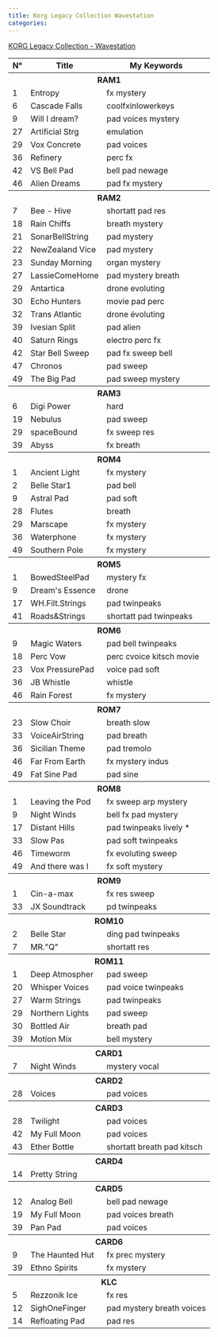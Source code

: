 ```yaml
---
title: Korg Legacy Collection Wavestation
categories: 
---
```


[KORG Legacy Collection - Wavestation](http://www.korg.com/us/products/software/korg_legacy_collection/)

<table>
<tr><th>N°</th><th>Title</th><th>My Keywords</th></tr>

<tr><th colspan="3">RAM1</th></tr>
<tr><td>1</td><td>Entropy</td><td>fx mystery</td></tr>
<tr class="coolpreset"><td>6</td><td>Cascade Falls</td><td>coolfxinlowerkeys</td></tr>
<tr><td>9</td><td>Will I dream?</td><td>pad voices mystery</td></tr>
<tr><td>27</td><td>Artificial Strg</td><td>emulation</td></tr>
<tr><td>29</td><td>Vox Concrete</td><td>pad voices</td></tr>
<tr><td>36</td><td>Refinery</td><td>perc fx</td></tr>
<tr class="coolpreset"><td>42</td><td>VS Bell Pad</td><td>bell pad newage</td></tr>
<tr><td>46</td><td>Alien Dreams</td><td>pad fx mystery</td></tr>

<tr><th colspan="3">RAM2</th></tr>
<tr><td>7</td><td>Bee - Hive</td><td>shortatt pad res</td></tr>
<tr><td>18</td><td>Rain Chiffs</td><td>breath mystery</td></tr>
<tr><td>21</td><td>SonarBellString</td><td>pad mystery</td></tr>
<tr><td>22</td><td>NewZealand Vice</td><td>pad mystery</td></tr>
<tr><td>23</td><td>Sunday Morning</td><td>organ mystery</td></tr>
<tr><td>27</td><td>LassieComeHome</td><td>pad mystery breath</td></tr>
<tr><td>29</td><td>Antartica</td><td>drone evoluting</td></tr>
<tr><td>30</td><td>Echo Hunters</td><td>movie pad perc</td></tr>
<tr><td>32</td><td>Trans Atlantic</td><td>drone évoluting</td></tr>
<tr><td>39</td><td>Ivesian Split</td><td>pad alien</td></tr>
<tr><td>40</td><td>Saturn Rings</td><td>electro perc fx</td></tr>
<tr><td>42</td><td>Star Bell Sweep</td><td>pad fx sweep bell</td></tr>
<tr><td>47</td><td>Chronos</td><td>pad sweep</td></tr>
<tr><td>49</td><td>The Big Pad</td><td>pad sweep mystery</td></tr>

<tr><th colspan="3">RAM3</th></tr>
<tr class="coolpreset"><td>6</td><td>Digi Power</td><td>hard</td></tr>
<tr><td>19</td><td>Nebulus</td><td>pad sweep</td></tr>
<tr><td>29</td><td>spaceBound</td><td>fx sweep res</td></tr>
<tr><td>39</td><td>Abyss</td><td>fx breath</td></tr>

<tr><th colspan="3">ROM4</th></tr>
<tr><td>1</td><td>Ancient Light</td><td>fx mystery</td></tr>
<tr><td>2</td><td>Belle Star1</td><td>pad bell</td></tr>
<tr><td>9</td><td>Astral Pad</td><td>pad soft</td></tr>
<tr><td>28</td><td>Flutes</td><td>breath</td></tr>
<tr><td>29</td><td>Marscape</td><td>fx mystery</td></tr>
<tr><td>36</td><td>Waterphone</td><td>fx mystery</td></tr>
<tr><td>49</td><td>Southern Pole</td><td>fx mystery</td></tr>

<tr><th colspan="3">ROM5</th></tr>
<tr><td>1</td><td>BowedSteelPad</td><td>mystery fx</td></tr>
<tr><td>9</td><td>Dream's Essence</td><td>drone</td></tr>
<tr class="coolpreset"><td>17</td><td>WH.Filt.Strings</td><td>pad twinpeaks</td></tr>
<tr><td>41</td><td>Roads&Strings</td><td>shortatt pad twinpeaks</td></tr>

<tr><th colspan="3">ROM6</th></tr>
<tr><td>9</td><td>Magic Waters</td><td>pad bell twinpeaks</td></tr>
<tr><td>18</td><td>Perc Vow</td><td>perc cvoice kitsch movie</td></tr>
<tr><td>23</td><td>Vox PressurePad</td><td>voice pad soft</td></tr>
<tr><td>36</td><td>JB Whistle</td><td>whistle</td></tr>
<tr><td>46</td><td>Rain Forest</td><td>fx mystery</td></tr>

<tr><th colspan="3">ROM7</th></tr>
<tr class="coolpreset"><td>23</td><td>Slow Choir</td><td>breath slow</td></tr>
<tr><td>33</td><td>VoiceAirString</td><td>pad breath</td></tr>
<tr><td>36</td><td>Sicilian Theme</td><td>pad tremolo</td></tr>
<tr><td>46</td><td>Far From Earth</td><td>fx mystery indus</td></tr>
<tr><td>49</td><td>Fat Sine Pad</td><td>pad sine</td></tr>

<tr><th colspan="3">ROM8</th></tr>
<tr><td>1</td><td>Leaving the Pod</td><td>fx sweep arp mystery</td></tr>
<tr><td>9</td><td>Night Winds</td><td>bell fx pad mystery</td></tr>
<tr><td>17</td><td>Distant Hills</td><td>pad twinpeaks lively *</td></tr>
<tr class="coolpreset"><td>33</td><td>Slow Pas</td><td>pad soft twinpeaks</td></tr>
<tr><td>46</td><td>Timeworm</td><td>fx evoluting sweep</td></tr>
<tr><td>49</td><td>And there was I</td><td>fx soft mystery</td></tr>

<tr><th colspan="3">ROM9</th></tr>
<tr><td>1</td><td>Cin-a-max</td><td>fx res sweep</td></tr>
<tr class="coolpreset"><td>33</td><td>JX Soundtrack</td><td>pd twinpeaks</td></tr>

<tr><th colspan="3">ROM10</th></tr>
<tr><td>2</td><td>Belle Star</td><td>ding pad twinpeaks</td></tr>
<tr><td>7</td><td>MR."Q"</td><td>shortatt res</td></tr>

<tr><th colspan="3">ROM11</th></tr>
<tr><td>1</td><td>Deep Atmospher</td><td>pad sweep</td></tr>
<tr class="coolpreset"><td>20</td><td>Whisper Voices</td><td>pad voice twinpeaks</td></tr>
<tr class="coolpreset"><td>27</td><td>Warm Strings</td><td>pad twinpeaks</td></tr>
<tr><td>29</td><td>Northern Lights</td><td>pad sweep</td></tr>
<tr><td>30</td><td>Bottled Air</td><td>breath pad</td></tr>
<tr><td>39</td><td>Motion Mix</td><td>bell mystery</td></tr>

<tr><th colspan="3">CARD1</th></tr>
<tr><td>7</td><td>Night Winds</td><td>mystery vocal</td></tr>

<tr><th colspan="3">CARD2</th></tr>
<tr><td>28</td><td>Voices</td><td>pad voices</td></tr>

<tr><th colspan="3">CARD3</th></tr>
<tr><td>28</td><td>Twilight</td><td>pad voices</td></tr>
<tr class="coolpreset"><td>42</td><td>My Full Moon</td><td>pad voices</td></tr>
<tr><td>43</td><td>Ether Bottle</td><td>shortatt breath pad kitsch</td></tr>

<tr><th colspan="3">CARD4</th></tr>
<tr><td>14</td><td>Pretty String</td><td></td></tr>

<tr><th colspan="3">CARD5</th></tr>
<tr><td>12</td><td>Analog Bell</td><td>bell pad newage</td></tr>
<tr class="coolpreset"><td>19</td><td>My Full Moon</td><td>pad voices breath</td></tr>
<tr><td>39</td><td>Pan Pad</td><td>pad voices</td></tr>

<tr><th colspan="3">CARD6</th></tr>
<tr><td>9</td><td>The Haunted Hut</td><td>fx prec mystery</td></tr>
<tr><td>39</td><td>Ethno Spirits</td><td>fx mystery</td></tr>

<tr><th colspan="3">KLC</th></tr>
<tr class="coolpreset"><td>5</td><td>Rezzonik Ice</td><td>fx res</td></tr>
<tr><td>12</td><td>SighOneFinger</td><td>pad mystery breath voices</td></tr>
<tr><td>14</td><td>Refloating Pad</td><td>pad res</td></tr>
</table>